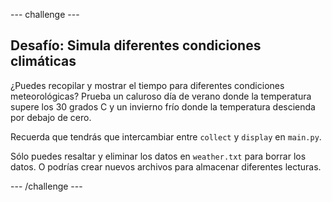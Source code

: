 \--- challenge \---

## Desafío: Simula diferentes condiciones climáticas

¿Puedes recopilar y mostrar el tiempo para diferentes condiciones meteorológicas? Prueba un caluroso día de verano donde la temperatura supere los 30 grados C y un invierno frío donde la temperatura descienda por debajo de cero.

Recuerda que tendrás que intercambiar entre `collect` y `display` en `main.py`.

Sólo puedes resaltar y eliminar los datos en `weather.txt` para borrar los datos. O podrías crear nuevos archivos para almacenar diferentes lecturas.

\--- /challenge \---